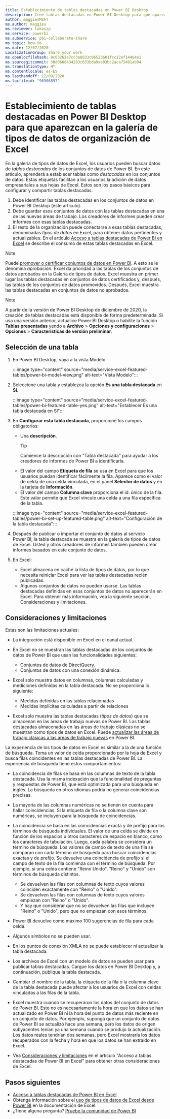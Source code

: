 ```yaml
---
title: Establecimiento de tablas destacadas en Power BI Desktop
description: Cree tablas destacadas en Power BI Desktop para que aparezcan en la galería de tipos de datos de organización.
author: maggiesMSFT
ms.author: maggies
ms.reviewer: lukaszp
ms.service: powerbi
ms.subservice: pbi-collaborate-share
ms.topic: how-to
ms.date: 12/07/2020
LocalizationGroup: Share your work
ms.openlocfilehash: 8c03263e7cc3a8833c06523601fcc12ef14484e1
ms.sourcegitcommit: 30d0668434283c633bda9ae03bc2aca75401ab94
ms.translationtype: HT
ms.contentlocale: es-ES
ms.lasthandoff: 12/09/2020
ms.locfileid: "96906897"
---
```

# <a name="set-featured-tables-in-power-bi-desktop-to-show-in-excel-organization-data-types-gallery"></a>Establecimiento de tablas destacadas en Power BI Desktop para que aparezcan en la galería de tipos de datos de organización de Excel

En la galería de tipos de datos de Excel, los usuarios pueden buscar datos de *tablas destacadas* de los conjuntos de datos de Power BI. En este artículo, aprenderá a establecer tablas como *destacadas* en los conjuntos de datos. Estas etiquetas facilitan a los usuarios la adición de datos empresariales a sus hojas de Excel. Estos son los pasos básicos para configurar y compartir tablas destacadas.

1. Debe identificar las tablas destacadas en los conjuntos de datos en Power BI Desktop (este artículo).
1. Debe guardar esos conjuntos de datos con las tablas destacadas en una de las nuevas áreas de trabajo. Los creadores de informes pueden crear informes con esas tablas destacadas. 
1. El resto de la organización puede conectarse a esas tablas destacadas, denominadas *tipos de datos* en Excel, para obtener datos pertinentes y actualizables. En el artículo [Acceso a tablas destacadas de Power BI en Excel](service-excel-featured-tables.md) se describe el consumo de estas tablas destacadas en Excel.

> [!NOTE]
> Puede [promover o certificar conjuntos de datos en Power BI](../collaborate-share/service-endorse-content.md). A esto se le denomina *aprobación*. Excel da prioridad a las tablas de los conjuntos de datos aprobados en la Galería de tipos de datos. Excel muestra en primer lugar las tablas destacadas en conjuntos de datos certificados y, después, las tablas de los conjuntos de datos promovidos. Después, Excel muestra las tablas destacadas en conjuntos de datos no aprobados. 

> [!NOTE]
> A partir de la versión de Power BI Desktop de diciembre de 2020, la creación de tablas destacadas está disponible de forma predeterminada. Si usa una versión anterior, actualice Power BI Desktop o habilite la función **Tablas presentadas** yendo a **Archivo** > **Opciones y configuraciones** > **Opciones** > **Características de versión preliminar**.

## <a name="select-a-table"></a>Selección de una tabla

1. En Power BI Desktop, vaya a la vista Modelo.

    :::image type="content" source="media/service-excel-featured-tables/power-bi-model-view.png" alt-text="Vista Modelo":::
 
2. Seleccione una tabla y establezca la opción **Es una tabla destacada** en **Sí**.

    :::image type="content" source="media/service-excel-featured-tables/power-bi-featured-table-yes.png" alt-text="Establecer Es una tabla destacada en Sí":::

4. En **Configurar esta tabla destacada**, proporcione los campos obligatorios:

    - Una **descripción**. 
        > [!TIP]
        > Comience la descripción con "Tabla destacada" para ayudar a los creadores de informes de Power BI a identificarla.
    - El valor del campo **Etiqueta de fila** se usa en Excel para que los usuarios puedan identificar fácilmente la fila. Aparece como el valor de celda de una celda vinculada, en el panel **Selector de datos** y en la tarjeta de **Información**. 
    - El valor del campo **Columna clave** proporciona el id. único de la fila. Este valor permite que Excel vincule una celda a una fila específica de la tabla.

    :::image type="content" source="media/service-excel-featured-tables/power-bi-set-up-featured-table.png" alt-text="Configuración de la tabla destacada":::

1. Después de publicar o importar el conjunto de datos al servicio Power BI, la tabla destacada se muestra en la galería de tipos de datos de Excel. Usted y otros creadores de informes también pueden crear informes basados en este conjunto de datos.

1. En Excel: 
    - Excel almacena en caché la lista de tipos de datos, por lo que necesita reiniciar Excel para ver las tablas destacadas recién publicadas.
    - Algunos conjuntos de datos no pueden usarse. Las tablas destacadas definidas en esos conjuntos de datos no aparecerán en Excel. Para obtener más información, vea la siguiente sección, Consideraciones y limitaciones.

## <a name="considerations-and-limitations"></a>Consideraciones y limitaciones

Estas son las limitaciones actuales:

- La integración está disponible en Excel en el canal actual.
- En Excel no se muestran las tablas destacadas de los conjuntos de datos de Power BI que usan las funcionalidades siguientes: 

    - Conjuntos de datos de DirectQuery.
    - Conjuntos de datos con una conexión dinámica.

- Excel solo muestra datos en columnas, columnas calculadas y mediciones definidas en la tabla destacada. No se proporciona lo siguiente:
   
    - Medidas definidas en las tablas relacionadas
    - Medidas implícitas calculadas a partir de relaciones

- Excel solo muestra las tablas destacadas (*tipos de datos*) que se almacenan en las áreas de trabajo nuevas de Power BI. Las tablas destacadas almacenadas en las áreas de trabajo clásicas no se muestran como tipos de datos en Excel. Puede [actualizar las áreas de trabajo clásicas a las áreas de trabajo nuevas](service-upgrade-workspaces.md) en Power BI.

La experiencia de los tipos de datos en Excel es similar a la de una función de búsqueda. Toma un valor de celda proporcionado por la hoja de Excel y busca filas coincidentes en las tablas destacadas de Power BI. La experiencia de búsqueda tiene estos comportamientos:

- La coincidencia de filas se basa en las columnas de texto de la tabla destacada. Usa la misma indexación que la funcionalidad de preguntas y respuestas de Power BI, que está optimizada para una búsqueda en inglés. La búsqueda en otros idiomas podría no generar coincidencias precisas. 
- La mayoría de las columnas numéricas no se tienen en cuenta para hallar coincidencias. Si la etiqueta de fila o la columna clave son numéricas, se incluyen para la búsqueda de coincidencias.
- La coincidencia se basa en las coincidencias exacta y de prefijo para los términos de búsqueda individuales. El valor de una celda se divide en función de los espacios u otros caracteres de espacio en blanco, como los caracteres de tabulación. Luego, cada palabra se considera un término de búsqueda. Los valores de campo de texto de una fila se comparan con cada término de búsqueda para buscar coincidencias exactas y de prefijo. Se devuelve una coincidencia de prefijo si el campo de texto de la fila comienza con el término de búsqueda. Por ejemplo, si una celda contiene "Reino Unido", "Reino" y "Unido" son términos de búsqueda distintos. 

    - Se devuelven las filas con columnas de texto cuyos valores coinciden exactamente con "Reino" o "Unido". 
    - Se devuelven las filas con columnas de texto cuyos valores empiezan con "Reino" o "Unido". 
    - Y hay que considerar que no se devuelven las filas que incluyen "Reino" o "Unido", pero que no empiezan con esos términos.

- Power BI devuelve como máximo 100 sugerencias de fila para cada celda.
- Algunos símbolos no se pueden usar.
- En los puntos de conexión XMLA no se puede establecer ni actualizar la tabla destacada.
- Los archivos de Excel con un modelo de datos se pueden usar para publicar tablas destacadas. Cargue los datos en Power BI Desktop y, a continuación, publique la tabla destacada.
- Cambiar el nombre de la tabla, la etiqueta de la fila o la columna clave de la tabla destacada puede afectar a los usuarios de Excel con celdas vinculadas a las filas de la tabla. 
- Excel muestra cuando se recuperaron los datos del conjunto de datos de Power BI. Esto no es necesariamente la hora en que los datos se han actualizado en Power BI ni la hora del punto de datos más reciente en un conjunto de datos. Por ejemplo, suponga que un conjunto de datos de Power BI se actualizó hace una semana, pero los datos de origen subyacentes tenían ya una semana cuando se produjo la actualización. Los datos reales tendrían dos semanas, pero Excel mostraría los datos recuperados con la fecha y hora en que los datos se han extraído en Excel.
- Vea [Consideraciones y limitaciones](service-excel-featured-tables.md#considerations-and-limitations) en el artículo "Acceso a tablas destacadas de Power BI en Excel" para obtener otras consideraciones de Excel.

## <a name="next-steps"></a>Pasos siguientes

- [Acceso a tablas destacadas de Power BI en Excel](service-excel-featured-tables.md)
- Obtenga información sobre el [uso de tipos de datos de Excel desde Power BI](https://support.office.com/article/use-excel-data-types-from-power-bi-preview-cd8938ce-f963-444d-b82a-7140848241e9) en la documentación de Excel.
- ¿Tiene alguna pregunta? [Pruebe la comunidad de Power BI](https://community.powerbi.com/)

